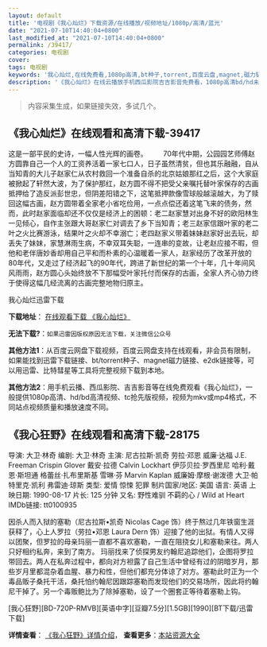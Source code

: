 ```yaml
---
layout: default
title: '电视剧《我心灿烂》下载资源/在线播放/视频地址/1080p/高清/蓝光'
date: "2021-07-10T14:40:04+0800"
last_modified_at: "2021-07-10T14:40:04+0800"
permalink: /39417/
categories: 电视剧
cover:
tags: 电视剧
keywords: '我心灿烂,在线免费看,1080p高清,bt种子,torrent,百度云盘,magnet,磁力链,迅雷下载资源'
description: '《我心灿烂》在线云播放手机西瓜影院吉吉影音免费看，1080p高清bd/hd未删减完整版和tc抢先枪版，mkv/mp4格式，附带bt/torrent种子、magnet/磁力链、百度云盘、网盘资源迅雷下载链接'
---
```


>内容采集生成，如果链接失效，多试几个。


## 《我心灿烂》在线观看和高清下载-39417

这是一部平民的史诗，一幅人性光辉的画卷。 　　70年代中期，公园园艺师傅赵方圆靠自己一个人的工资养活着一家七口人，日子虽然清贫，但也其乐融融，自从当知青的大儿子赵家仁从农村救回一个准备自杀的北京姑娘那红之后，这个大家庭被掀起了轩然大波，为了保护那红，赵方圆不得不把受父亲嘱托替叶家保存的古画抵押给了造反派彭世忠，但阴差阳错之下，这笔抵押款像雪球般越滚越大，为了赎回这幅古画，赵方圆带着全家老小省吃俭用，一点点偿还着这笔飞来的债务，然而，此时赵家面临却还不仅仅是经济上的困顿：老二赵家慧对出身不好的欧阳林生一见倾心，自作主张跟大哥赵家仁对调去了乡下当知青；老三赵家信跟叶家的老二叶之火比赛游泳，结果叶之火却不幸溺亡；老四赵家义带着妹妹赵家好出去玩，却丢失了妹妹，家慧淋雨生病，不幸双耳失聪，一连串的变故，让老赵应接不暇，但他和老伴唐妙香却用自己平和而朴素的心温暖着一家人，赵家经历了改革开放的80年代，又走过了经济起飞的90年代，跨进了新世纪的第一个十年，几十年间风风雨雨，赵方圆心头始终放不下那幅受叶家托付而保存的古画，全家人齐心协力终于使得这幅几经流离的古画完整地物归原主。<br />


我心灿烂迅雷下载

**下载地址**： [在线观看下载 《我心灿烂》](https://www.993dy.com//vod-detail-id-12915.html) 


**无法下载?**：`如果迅雷因版权原因无法下载，关注微信公众号 `

**其他方法1**：从百度云网盘下载视频，百度云网盘支持在线观看，非会员有限制，如果能找到迅雷下载链接、bt/torrent种子、magnet磁力链接、e2dk链接等，可以用迅雷、比特彗星等工具将完整视频下载到本地。

**其他方法2**：用手机云播、西瓜影院、吉吉影音等在线免费观看《我心灿烂》，一般提供1080p高清、hd/bd高清视频、tc抢先版视频，视频为mkv或mp4格式，不同站点视频质量和播放速度不同。


## 《我心狂野》在线观看和高清下载-28175

导演: 大卫·林奇 编剧: 大卫·林奇 主演: 尼古拉斯·凯奇 劳拉·邓恩 威廉·达福 J.E. Freeman Crispin Glover 戴安·拉德 Calvin Lockhart 伊莎贝拉·罗西里尼 哈利·戴恩·斯坦通 格蕾丝·扎布里斯基 雪琳·芬 Marvin Kaplan 威廉姆·摩根·谢泼德 大卫·帕特里克·凯利 弗雷迪·琼斯 类型: 爱情 惊悚 犯罪 制片国家/地区: 美国 语言: 英语 上映日期: 1990-08-17 片长: 125 分钟 又名: 野性难驯 不羁的心 / Wild at Heart IMDb链接: tt0100935

因杀人而入狱的塞勒（尼古拉斯•凯奇 Nicolas Cage 饰）终于熬过几年铁窗生涯获释了，心上人罗拉（劳拉•邓恩 Laura Dern 饰）迎接了他的出狱。有情人又得以团聚，但罗拉的母亲玛丽一直都不喜欢塞勒，一直在阻挠女儿和塞勒来往。两人只好相约私奔，来到了南方。 玛丽找来了侦探男友约翰尼追踪他们，企图将罗拉带回去。两人在私奔过程中，都向对方袒露了自己生活中曾经有过的阴暗岁月，那些岁月里都混杂着血腥、暴力和性，但他们都充分体谅了对方。塞勒此时正为一个毒品贩子桑托干活，桑托怕约翰尼因跟踪塞勒而发现他们的交易场所，因此将约翰尼干掉了。另一个毒贩鲍比为了除掉塞勒，设了一个圈套正等待着塞勒上钩。


[我心狂野][BD-720P-RMVB][英语中字][豆瓣7.5分][1.5GB][1990][BT下载/迅雷下载]

**详情查看**： [《我心狂野》详情介绍](/movie/28175/)， **查看更多**：[本站资源大全](/movie/t/all/)

